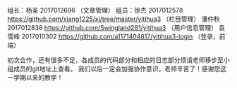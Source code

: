 组长：杨圣 2017012696   （文章管理）
组员：徐杰 2017012578   https://github.com/xiang1225/xj/tree/master/yitihua3  （栏目管理）
      潘仲秋 2017012838   https://github.com/Swingland281/yitihua3  （用户信息管理）
      袁雪峰 2017010302   https://github.com/a1171404817/yitihua3-login  （登录，前端）
      
初次合作，还有很多不足，各成员的代码部分和相应的日志部分烦请老师移步至小组成员的git地址上查看。
我们以后一定会加强协作意识，老师辛苦了！感谢您这一学期以来的教学！
